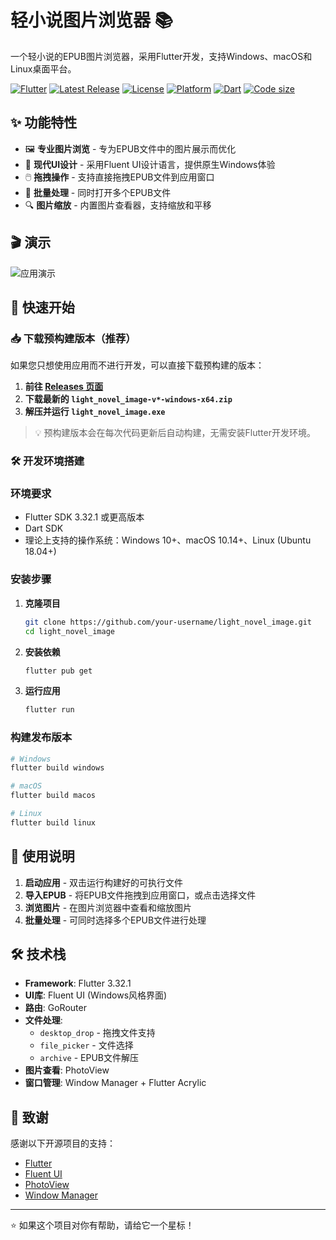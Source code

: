 # 轻小说图片浏览器 📚

一个轻小说的EPUB图片浏览器，采用Flutter开发，支持Windows、macOS和Linux桌面平台。

[![Flutter](https://img.shields.io/badge/flutter-3.32.1-blue)](https://flutter.dev/)
[![Latest Release](https://img.shields.io/github/v/release/dccif/light_novel_image?include_prereleases)](https://github.com/dccif/light_novel_image/releases/latest)
[![License](https://img.shields.io/github/license/dccif/light_novel_image)](https://github.com/dccif/light_novel_image/blob/main/LICENSE)
[![Platform](https://img.shields.io/badge/platform-Windows-lightgrey)](https://github.com/dccif/light_novel_image)
[![Dart](https://img.shields.io/badge/dart-%230175C2.svg?style=flat&logo=dart&logoColor=white)](https://dart.dev/)
[![Code size](https://img.shields.io/github/languages/code-size/dccif/light_novel_image)](https://github.com/dccif/light_novel_image)

## ✨ 功能特性

- 🖼️ **专业图片浏览** - 专为EPUB文件中的图片展示而优化
- 🎨 **现代UI设计** - 采用Fluent UI设计语言，提供原生Windows体验
- 🖱️ **拖拽操作** - 支持直接拖拽EPUB文件到应用窗口
- 📁 **批量处理** - 同时打开多个EPUB文件
- 🔍 **图片缩放** - 内置图片查看器，支持缩放和平移

## 🎬 演示

![应用演示](doc/demo.gif)

## 🚀 快速开始

### 📥 下载预构建版本（推荐）

如果您只想使用应用而不进行开发，可以直接下载预构建的版本：

1. **前往 [Releases 页面](https://github.com/your-username/light_novel_image/releases/latest)**
2. **下载最新的 `light_novel_image-v*-windows-x64.zip`**
3. **解压并运行 `light_novel_image.exe`**

> 💡 预构建版本会在每次代码更新后自动构建，无需安装Flutter开发环境。

### 🛠️ 开发环境搭建

### 环境要求

- Flutter SDK 3.32.1 或更高版本
- Dart SDK
- 理论上支持的操作系统：Windows 10+、macOS 10.14+、Linux (Ubuntu 18.04+)

### 安装步骤

1. **克隆项目**
   ```bash
   git clone https://github.com/your-username/light_novel_image.git
   cd light_novel_image
   ```

2. **安装依赖**
   ```bash
   flutter pub get
   ```

3. **运行应用**
   ```bash
   flutter run
   ```

### 构建发布版本

```bash
# Windows
flutter build windows

# macOS
flutter build macos

# Linux
flutter build linux
```

## 📖 使用说明

1. **启动应用** - 双击运行构建好的可执行文件
2. **导入EPUB** - 将EPUB文件拖拽到应用窗口，或点击选择文件
3. **浏览图片** - 在图片浏览器中查看和缩放图片
4. **批量处理** - 可同时选择多个EPUB文件进行处理

## 🛠️ 技术栈

- **Framework**: Flutter 3.32.1
- **UI库**: Fluent UI (Windows风格界面)
- **路由**: GoRouter
- **文件处理**: 
  - `desktop_drop` - 拖拽文件支持
  - `file_picker` - 文件选择
  - `archive` - EPUB文件解压
- **图片查看**: PhotoView
- **窗口管理**: Window Manager + Flutter Acrylic

## 🙏 致谢

感谢以下开源项目的支持：
- [Flutter](https://flutter.dev/)
- [Fluent UI](https://pub.dev/packages/fluent_ui)
- [PhotoView](https://pub.dev/packages/photo_view)
- [Window Manager](https://pub.dev/packages/window_manager)
---

⭐ 如果这个项目对你有帮助，请给它一个星标！
